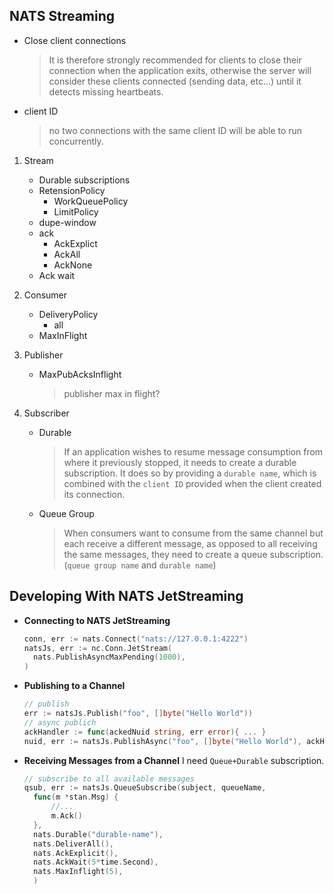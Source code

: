 ## NATS Streaming

- Close client connections
  > It is therefore strongly recommended for clients to close their connection when the application exits, otherwise the server will consider these clients connected (sending data, etc...) until it detects missing heartbeats.
- client ID
  > no two connections with the same client ID will be able to run concurrently.

1. Stream

   - Durable subscriptions
   - RetensionPolicy
     - WorkQueuePolicy
     - LimitPolicy
   - dupe-window
   - ack
     - AckExplict
     - AckAll
     - AckNone
   - Ack wait

2. Consumer

   - DeliveryPolicy
     - all
   - MaxInFlight

3. Publisher

   - MaxPubAcksInflight
     > publisher max in flight?

4. Subscriber
   - Durable
     > If an application wishes to resume message consumption from where it previously stopped, it needs to create a durable subscription. It does so by providing a `durable name`, which is combined with the `client ID` provided when the client created its connection.
   - Queue Group
     > When consumers want to consume from the same channel but each receive a different message, as opposed to all receiving the same messages, they need to create a queue subscription. (`queue group name` and `durable name`)

## Developing With NATS JetStreaming

- **Connecting to NATS JetStreaming**

  ```go
  conn, err := nats.Connect("nats://127.0.0.1:4222")
  natsJs, err := nc.Conn.JetStream(
  	nats.PublishAsyncMaxPending(1000),
  )
  ```

- **Publishing to a Channel**

  ```go
  // publish
  err := natsJs.Publish("foo", []byte("Hello World"))
  // async publich
  ackHandler := func(ackedNuid string, err error){ ... }
  nuid, err := natsJs.PublishAsync("foo", []byte("Hello World"), ackHandler)
  ```

- **Receiving Messages from a Channel**
  I need `Queue+Durable` subscription.
  ```go
  // subscribe to all available messages
  qsub, err := natsJs.QueueSubscribe(subject, queueName,
    func(m *stan.Msg) {
        //...
        m.Ack()
    },
    nats.Durable("durable-name"),
    nats.DeliverAll(),
    nats.AckExplicit(),
    nats.AckWait(5*time.Second),
    nats.MaxInflight(5),
    )
  ```
